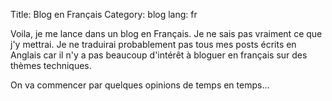 Title: Blog en Français
Category: blog
lang: fr

Voila, je me lance dans un blog en Français. Je ne sais pas vraiment ce que j'y
mettrai. Je ne traduirai probablement pas tous mes posts écrits en Anglais car
il n'y a pas beaucoup d'intérêt à bloguer en français sur des thèmes techniques.

On va commencer par quelques opinions de temps en temps...
